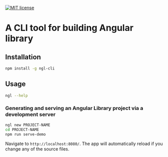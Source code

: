 [![MIT license](http://img.shields.io/badge/license-MIT-brightgreen.svg)](http://opensource.org/licenses/MIT)
# A CLI tool for building Angular library
## Installation
```bash
npm install -g ngl-cli
```
## Usage

```bash
ngl --help
```

### Generating and serving an Angular Library project via a development server

```bash
ngl new PROJECT-NAME
cd PROJECT-NAME
npm run serve-demo
```
Navigate to `http://localhost:8080/`. The app will automatically reload if you change any of the source files.